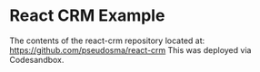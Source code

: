 # React CRM Example

The contents of the react-crm repository located at: https://github.com/pseudosma/react-crm
This was deployed via Codesandbox.
